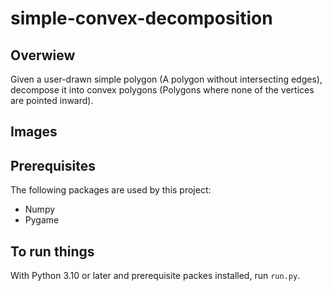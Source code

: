 # simple-convex-decomposition
## Overwiew
Given a user-drawn simple polygon (A polygon without intersecting edges), decompose it into convex polygons (Polygons where none of the vertices are pointed inward).
## Images

## Prerequisites
The following packages are used by this project:
 - Numpy
 - Pygame
## To run things
With Python 3.10 or later and prerequisite packes installed, run ```run.py```.
